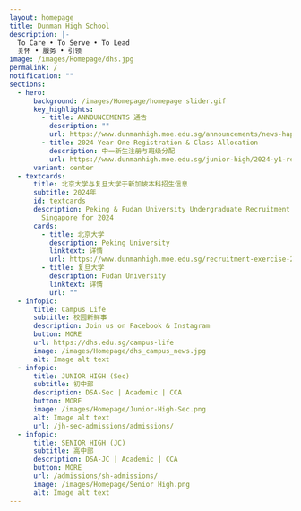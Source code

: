 ```yaml
---
layout: homepage
title: Dunman High School
description: |-
  To Care • To Serve • To Lead 
  关怀 • 服务 • 引领
image: /images/Homepage/dhs.jpg
permalink: /
notification: ""
sections:
  - hero:
      background: /images/Homepage/homepage slider.gif
      key_highlights:
        - title: ANNOUNCEMENTS 通告
          description: ""
          url: https://www.dunmanhigh.moe.edu.sg/announcements/news-happenings/
        - title: 2024 Year One Registration & Class Allocation
          description: 中一新生注册与班级分配
          url: https://www.dunmanhigh.moe.edu.sg/junior-high/2024-y1-registration-class-allocation/
      variant: center
  - textcards:
      title: 北京大学与复旦大学于新加坡本科招生信息
      subtitle: 2024年
      id: textcards
      description: Peking & Fudan University Undergraduate Recruitment Exercise in
        Singapore for 2024
      cards:
        - title: 北京大学
          description: Peking University
          linktext: 详情
          url: https://www.dunmanhigh.moe.edu.sg/recruitment-exercise-2024/peking-university/
        - title: 复旦大学
          description: Fudan University
          linktext: 详情
          url: ""
  - infopic:
      title: Campus Life
      subtitle: 校园新鲜事
      description: Join us on Facebook & Instagram
      button: MORE
      url: https://dhs.edu.sg/campus-life
      image: /images/Homepage/dhs_campus_news.jpg
      alt: Image alt text
  - infopic:
      title: JUNIOR HIGH (Sec)
      subtitle: 初中部
      description: DSA-Sec | Academic | CCA
      button: MORE
      image: /images/Homepage/Junior-High-Sec.png
      alt: Image alt text
      url: /jh-sec-admissions/admissions/
  - infopic:
      title: SENIOR HIGH (JC)
      subtitle: 高中部
      description: DSA-JC | Academic | CCA
      button: MORE
      url: /admissions/sh-admissions/
      image: /images/Homepage/Senior High.png
      alt: Image alt text
---
```

